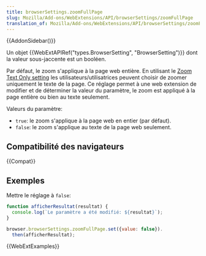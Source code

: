 ```yaml
---
title: browserSettings.zoomFullPage
slug: Mozilla/Add-ons/WebExtensions/API/browserSettings/zoomFullPage
translation_of: Mozilla/Add-ons/WebExtensions/API/browserSettings/zoomFullPage
---
```


{{AddonSidebar()}}

Un objet {{WebExtAPIRef("types.BrowserSetting", "BrowserSetting")}} dont la valeur sous-jaccente est un booléen.

Par défaut, le zoom s'applique à la page web entière. En utilisant le [Zoom Text Only setting](https://support.mozilla.org/fr/kb/taille-police-zoom-augmenter-taille-pages#w_daefinir-un-niveau-de-zoom-par-daefaut-pour-tous-les-sites-web) les utilisateurs/utilisatrices peuvent choisir de zoomer uniquement le texte de la page. Ce réglage permet à une web extension de modifier et de déterminer la valeur du paramètre, le zoom est appliqué à la page entière ou bien au texte seulement.

Valeurs du paramètre:

- `true`: le zoom s'applique à la page web en entier (par défaut).
- `false`: le zoom s'applique au texte de la page web seulement.

## Compatibilité des navigateurs

{{Compat}}

## Exemples

Mettre le réglage à `false`:

```js
function afficherResultat(resultat) {
  console.log(`Le paramètre a été modifié: ${resultat}`);
}

browser.browserSettings.zoomFullPage.set({value: false}).
  then(afficherResultat);
```

{{WebExtExamples}}
